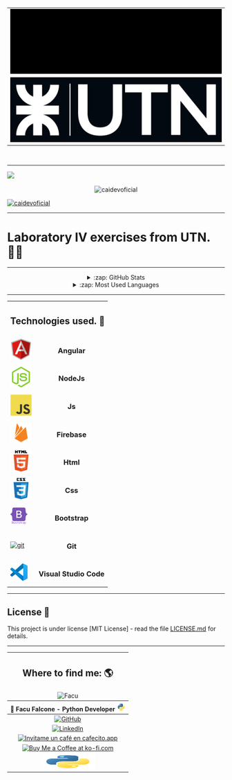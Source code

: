 <table align='center'>
  <tr>
    <td>
        <img alt="Universidad Tecnológica Nacional" src="https://github.com/caidevOficial/Logos/raw/master/Personales/Personal_Logo_Gif.gif?raw=true" height="150px" width="500px"/>
    </td>
  </tr>
    <tr>
        <td>
          <a href="https://github.com/caidevOficial/Php_UTN_PrograIII/" target="_blank">
            <img alt="Universidad Tecnológica Nacional" src="https://github.com/caidevOficial/Logos/raw/master/Instituciones/logo-utn_black_white.png?raw=true" height="150px" width="500px"/>
        </a>  
        </td>
    </tr>
</table>
</br>

---

![](https://hit.yhype.me/github/profile?user_id=12877139)

<p align="center">
    <img src="https://komarev.com/ghpvc/?username=caidevoficial&label=Profile%20views&color=0e75b6&style=plastic" alt="caidevoficial" />
</p>

<p align="left">
  <a href="https://github.com/CaidevOficial">
    <img src="https://github-profile-trophy.vercel.app/?username=caidevoficial&theme=nord&column=7" alt="caidevoficial" />
  </a>
</p>

---

# Laboratory IV exercises from UTN. 👨‍💻

---

<details align='center'>
  <summary>:zap: GitHub Stats</summary>
    <img align="center" src="https://github-readme-stats-caidevposeidon.vercel.app/api?username=caidevOficial&show_icons=true&theme=chartreuse-dark&count_private=true&show_owner=true&include_all_commits=true" /><br><br>
</details>

<details align='center'>
    <summary>:zap: Most Used Languages</summary>
    <img align="center" src="https://github-readme-stats-caidevposeidon.vercel.app/api/top-langs/?username=caidevOficial&layout=compact&theme=chartreuse-dark&langs_count=10&exclude_repo=Java_Lineage2_aCis_From_345&hide=html,css"/><br>
</details>

---

<table align="center">
 <th colspan="2"><h2>Technologies used. 📌</h2></th>
 <tr>
    <td>
      <a href="https://angular.io/">
          <img align="center" alt="js" src="https://github.com/devicons/devicon/blob/master/icons/angularjs/angularjs-original.svg?raw=true" width="50px" height="50px" />
      </a>
    </td>
    <td>
      <center><h3>Angular</h3></center>
    </td>
  </tr>
  <tr>
      <td>
          <a href="https://nodejs.org/es/">
              <img align="center" alt="js" src="https://github.com/devicons/devicon/blob/master/icons/nodejs/nodejs-original.svg?raw=true" width="50px" height="50px" />
          </a>
      </td>
      <td>
          <center><h3>NodeJs</h3></center>
      </td>
  </tr>
  <tr>
      <td>
      <a href="https://developer.mozilla.org/en-US/docs/Web/JavaScript/">
          <img align="center" alt="js" src="https://raw.githubusercontent.com/devicons/devicon/master/icons/javascript/javascript-original.svg?raw=true" width="50px" height="50px" />
      </a>
      </td>
      <td>
      <center><h3>Js</h3></center>
      </td>
  </tr>
  <tr>
      <td>
          <a href="https://firebase.google.com/docs?gclsrc=ds&gclsrc=ds">
              <img align="center" alt="Firebase" src="https://github.com/devicons/devicon/blob/master/icons/firebase/firebase-plain.svg?raw=true" width="50px" height="50px" />
          </a>
      </td>
      <td>
          <center><h3>Firebase</h3></center>
      </td>
  </tr>
  <tr>
      <td>
          <a href="https://www.w3.org/html/">
            <img align="center" alt="html" src="https://raw.githubusercontent.com/devicons/devicon/master/icons/html5/html5-original-wordmark.svg?raw=true" width="50px" height="50px" />
          </a>
      </td>
      <td>
          <center><h3>Html</h3></center>
      </td>
  </tr>
  <tr>
      <td>
      <a href="https://www.w3schools.com/css/">
          <img align="center" alt="css" src="https://raw.githubusercontent.com/devicons/devicon/master/icons/css3/css3-original-wordmark.svg?raw=true" width="50px" height="50px" />
      </a>
      </td>
      <td>
      <center><h3>Css</h3></center>
      </td>
  </tr>
  <tr>
      <td>
      <a href="https://getbootstrap.com" target="_blank">
          <img src="https://raw.githubusercontent.com/devicons/devicon/master/icons/bootstrap/bootstrap-plain-wordmark.svg" alt="bootstrap" width="40" height="40"/>
      </a> 
      </td>
      <td>
      <center><h3>Bootstrap</h3></center>
      </td>
  </tr>
  <tr>
      <td>
      <a href="https://git-scm.com/">
          <img align="center" alt="git" src="https://www.vectorlogo.zone/logos/git-scm/git-scm-icon.svg?raw=true" width="50px" height="50px" />
      </a>
      </td>
      <td>
      <center><h3>Git</h3></center>
      </td>
  </tr>
  <tr>
      <td>
      <a href="https://code.visualstudio.com/" target="_blank">
          <img src="https://raw.githubusercontent.com/github/explore/80688e429a7d4ef2fca1e82350fe8e3517d3494d/topics/visual-studio-code/visual-studio-code.png?raw=true" alt="visualStudio" width="40" height="40"/>
      </a>
      </td>
      <td>
      <center><h3>Visual Studio Code</h3></center>
      </td>
  </tr>
</table>

---

## License 📄

This project is under license [MIT License] - read the file [LICENSE.md](LICENSE) for details.

---

<table align='center'>
  <theader>
  <th><h2 align='center'>Where to find me: 🌎</h2></th>
    <tr align='center'>
      <td>
        <img class="circular" alt="Facu" src="https://avatars1.githubusercontent.com/u/12877139?s=400&u=d369ee24466653d9bbeeb9654930e3ff1c67b76a&v=4" width="80px" height="80px" />
      </td>
    </tr>
    <th>
        <center>
            🤴 Facu Falcone - Python Developer
            <img alt="Python Logo" src="https://github.com/devicons/devicon/raw/master/icons/python/python-original.svg?raw=true" height="20em" />
        </center>
    </th>
    </theader>
    <tbody>
    <tr align='center'>
      <td>
        <a href="https://github.com/caidevOficial/">
          <img alt="GitHub" src="https://img.shields.io/badge/GitHub-%2312100E.svg?&style=for-the-badge&logo=Github&logoColor=white" width="125px" height="30px" />
        </a>
      </td>
    </tr>
    <tr align='center'>
      <td>
          <a href="https://www.linkedin.com/in/facundo-falcone/">
            <img alt="LinkedIn" src="https://img.shields.io/badge/linkedin-%230077B5.svg?&style=for-the-badge&logo=linkedin&logoColor=white" width="125px" height="30px" />
          </a>
      </td>
    </tr>
    <tr align='center'>
      <td>
        <a href="https://cafecito.app/caidevoficial/">
          <img alt='Invitame un café en cafecito.app' srcset='https://cdn.cafecito.app/imgs/buttons/button_5.png 1x, https://cdn.cafecito.app/imgs/buttons/button_5_2x.png 2x, https://cdn.cafecito.app/imgs/buttons/button_5_3.75x.png 3.75x' src='https://cdn.cafecito.app/imgs/buttons/button_5.png' width="125px" height="30px" />
        </a>
      </td>
    </tr>
    <tr align='center'>
      <td>
        <a href='https://ko-fi.com/P5P74JBOH' target='_blank'>
          <img width="125px" height="30px" style='border:0px;height:36px;' src='https://cdn.ko-fi.com/cdn/kofi1.png?v=2' border='0' alt='Buy Me a Coffee at ko-fi.com' />
        </a>
      </td>
    </tr>
    <tr align='center'>
        <td>
            <img width="125em" height="100em" style='border:0px;height:36px;' border='0' alt="Python Logo" src="https://github.com/devicons/devicon/raw/master/icons/python/python-original.svg?raw=true"/>
        </td>
    </tr>
  </tbody>
</table>
